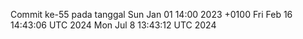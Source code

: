 Commit ke-55 pada tanggal Sun Jan 01 14:00 2023 +0100
Fri Feb 16 14:43:06 UTC 2024
Mon Jul  8 13:43:12 UTC 2024
